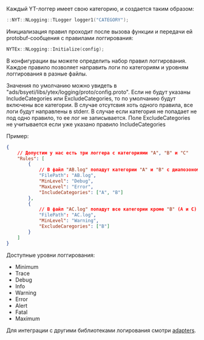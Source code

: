 Каждый YT-логгер имеет свою категорию, и создается таким образом:
```c++
::NYT::NLogging::TLogger logger1("CATEGORY");
```

Инициализация правил проходит после вызова функции и передачи ей protobuf-сообщения с правилами логгирования:
```c++
NYTEx::NLogging::Initialize(config);
```

В конфигурации вы можете определить набор правил логгирования. Каждое правило позволяет направить логи по категориям и уровням логгирования в разные файлы.

Значения по умолчанию можно увидеть в "ads/bsyeti/libs/ytex/logging/proto/config.proto". Если не будут указаны IncludeCategories или ExcludeCategories, то по умолчанию будут включены все категории. В случае отсутсвия хоть одного правила, все логи будут направлены в stderr. В случае если категория не попадает не под одно правило, то ее лог не записывается. Поле ExcludeCategories не учитывается если уже указано правило IncludeCategories

Пример:
```json
{
    // Допустим у нас есть три логгера с категориями "A", "B" и "C"
    "Rules": [
        {
            // В файл "AB.log" попадут категории "A" и "B" с диапозоном уровней [DEBUG:ERROR]
            "FilePath": "AB.log",
            "MinLevel": "Debug",
            "MaxLevel": "Error",
            "IncludeCategories": ["A", "B"]
        },
        {
            // В файл "AC.log" попадут все категории кроме "B" (А и С) c диапозоном уровней [WARN:MAX)
            "FilePath": "AC.log",
            "MinLevel": "Warning",
            "ExcludeCaregories": ["B"]
        }
    ]
}
```

Доступные уровни логгирования:
- Minimum
- Trace
- Debug
- Info
- Warning
- Error
- Alert
- Fatal
- Maximum


Для интеграции с другими библиотеками логирования смотри [adapters](adapters/).
